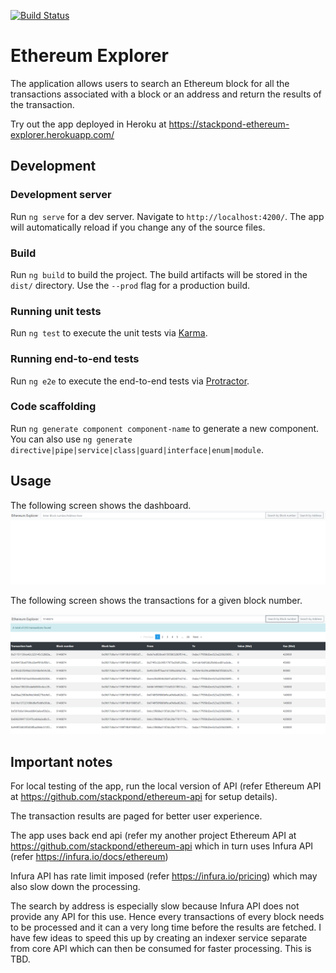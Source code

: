 [![Build Status](https://travis-ci.com/stackpond/ethereum-explorer.svg?branch=main)](https://travis-ci.com/stackpond/ethereum-explorer)

# Ethereum Explorer

The application allows users to search an Ethereum block for all the transactions associated with a block or an address and return the results of the transaction.

Try out the app deployed in Heroku at https://stackpond-ethereum-explorer.herokuapp.com/

## Development

### Development server

Run `ng serve` for a dev server. Navigate to `http://localhost:4200/`. The app will automatically reload if you change any of the source files.

### Build

Run `ng build` to build the project. The build artifacts will be stored in the `dist/` directory. Use the `--prod` flag for a production build.

### Running unit tests

Run `ng test` to execute the unit tests via [Karma](https://karma-runner.github.io).

### Running end-to-end tests

Run `ng e2e` to execute the end-to-end tests via [Protractor](http://www.protractortest.org/).

### Code scaffolding

Run `ng generate component component-name` to generate a new component. You can also use `ng generate directive|pipe|service|class|guard|interface|enum|module`.

## Usage

The following screen shows the dashboard.
![Explorer in action](screenshots/dashboard.png)

The following screen shows the transactions for a given block number.

![Explorer in action](screenshots/transactions.png)

## Important notes

For local testing of the app, run the local version of API (refer Ethereum API at https://github.com/stackpond/ethereum-api for setup details).

The transaction results are paged for better user experience.

The app uses back end api (refer my another project Ethereum API at https://github.com/stackpond/ethereum-api which in turn uses Infura API (refer https://infura.io/docs/ethereum)

Infura API has rate limit imposed (refer https://infura.io/pricing) which may also slow down the processing.

The search by address is especially slow because Infura API does not provide any API for this use. Hence every transactions of every block needs to be processed and it can a very long time before the results are fetched. I have few ideas to speed this up by creating an indexer service separate from core API which can then be consumed for faster processing. This is TBD.
